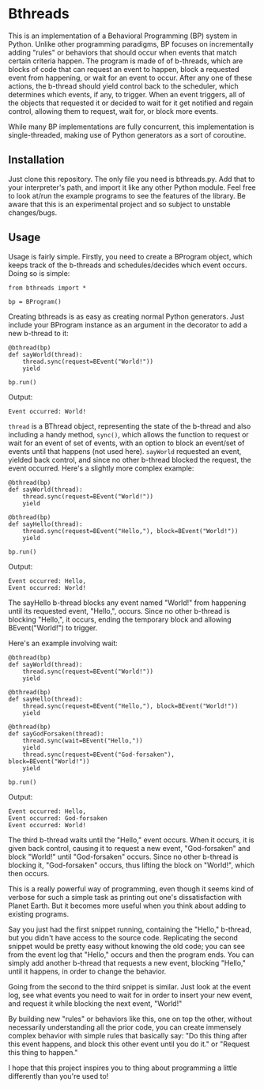 # Bthreads

This is an implementation of a Behavioral Programming (BP) system in Python.
Unlike other programming paradigms, BP focuses on incrementally adding "rules"
or behaviors that should occur when events that match certain criteria happen.
The program is made of of b-threads, which are blocks of code that can
request an event to happen, block a requested event from happening, or
wait for an event to occur. After any one of these actions, the b-thread
should yield control back to the scheduler, which determines which events,
if any, to trigger. When an event triggers, all of the objects that requested
it or decided to wait for it get notified and regain control, allowing them
to request, wait for, or block more events.

While many BP implementations are fully concurrent, this implementation is
single-threaded, making use of Python generators as a sort of coroutine.

## Installation

Just clone this repository. The only file you need is bthreads.py.
Add that to your interpreter's path, and import it like any other
Python module. Feel free to look at/run the example programs
to see the features of the library. Be aware that this is an
experimental project and so subject to unstable changes/bugs.

## Usage

Usage is fairly simple. Firstly, you need to create a BProgram object, which
keeps track of the b-threads and schedules/decides which event occurs. Doing so
is simple:

```
from bthreads import *

bp = BProgram()
```

Creating bthreads is as easy as creating normal Python
generators. Just include your BProgram instance as an argument
in the decorator to add a new b-thread to it:

```
@bthread(bp)
def sayWorld(thread):
    thread.sync(request=BEvent("World!"))
    yield

bp.run()
```

Output:

```
Event occurred: World!
```

`thread` is a BThread object, representing the state of the b-thread
and also including a handy method, `sync()`, which allows the function
to request or wait for an event of set of events, with an option to
block an event/set of events until that happens (not used here).
`sayWorld` requested an event, yielded back control, and since no other
b-thread blocked the request, the event occurred. Here's a slightly more
complex example:

```
@bthread(bp)
def sayWorld(thread):
    thread.sync(request=BEvent("World!"))
    yield

@bthread(bp)
def sayHello(thread):
    thread.sync(request=BEvent("Hello,"), block=BEvent("World!"))
    yield

bp.run()
```

Output:

```
Event occurred: Hello,
Event occurred: World!
```

The sayHello b-thread blocks any event named
"World!" from happening until its requested event, "Hello,", occurs.
Since no other b-thread is blocking "Hello,", it occurs, ending the
temporary block and allowing BEvent("World!") to trigger.

Here's an example involving wait:

```
@bthread(bp)
def sayWorld(thread):
    thread.sync(request=BEvent("World!"))
    yield

@bthread(bp)
def sayHello(thread):
    thread.sync(request=BEvent("Hello,"), block=BEvent("World!"))
    yield

@bthread(bp)
def sayGodForsaken(thread):
    thread.sync(wait=BEvent("Hello,"))
    yield
    thread.sync(request=BEvent("God-forsaken"), block=BEvent("World!"))
    yield

bp.run()
```

Output:

```
Event occurred: Hello,
Event occurred: God-forsaken
Event occurred: World!
```

The third b-thread waits until the "Hello," event occurs.
When it occurs, it is given back control, causing it to
request a new event, "God-forsaken" and block "World!"
until "God-forsaken" occurs. Since no other b-thread is
blocking it, "God-forsaken" occurs, thus lifting the
block on "World!", which then occurs.

This is a really powerful way of programming, even though
it seems kind of verbose for such a simple task as printing
out one's dissatisfaction with Planet Earth. But it becomes more
useful when you think about adding to existing programs.

Say you just had the first snippet running, containing the "Hello,"
b-thread, but you didn't have access to the source code.
Replicating the second snippet would be pretty easy without
knowing the old code; you can see from the event log
that "Hello," occurs and then the program ends. You can
simply add another b-thread that requests a new event, blocking
"Hello," until it happens, in order to change the behavior.

Going from the second to the third snippet is similar. Just
look at the event log, see what events you need to wait
for in order to insert your new event, and request it while
blocking the next event, "World!"

By building new "rules" or behaviors like this, one on top the other,
without necessarily understanding all the prior code, you can create
immensely complex behavior with simple rules that basically say:
"Do this thing after this event happens, and block this other
event until you do it." or "Request this thing to happen."

I hope that this project inspires you to thing about programming
a little differently than you're used to!